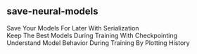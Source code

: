 ## save-neural-models

Save Your Models For Later With Serialization  
Keep The Best Models During Training With Checkpointing  
Understand Model Behavior During Training By Plotting History  
